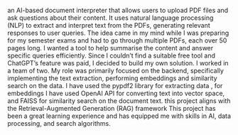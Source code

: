 an AI-based document interpreter that allows users to upload PDF files and ask questions about their content. It uses natural language processing (NLP) to extract and interpret text from the PDFs, generating relevant responses to user queries.
The idea came in my mind while I was preparing for my semester exams and had to go through multiple PDFs, each over 50 pages long. I wanted a tool to help summarise the content and answer specific queries efficiently.
Since I couldn’t find a suitable free tool and ChatGPT’s feature was paid, I decided to build my own solution. 
I worked in a team of two. My role was primarily focused on the backend, specifically implementing the text extraction, performing embeddings and similarity search on the data.
I have used the pypdf2 library for extracting data , for embeddings I have used OpenAI API for converting text into vector space, and FAISS for similarity search on the document text.
this project aligns with the Retrieval-Augmented Generation (RAG) framework
This project has been a great learning experience and has equipped me with skills in AI, data processing, and search algorithms.
